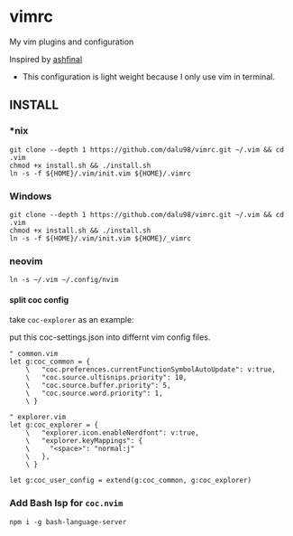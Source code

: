 # vimrc

My vim plugins and configuration

Inspired by [ashfinal](https://github.com/ashfinal/vimrc-config)

* This configuration is light weight because I only use vim in terminal.

## INSTALL

### *nix

    git clone --depth 1 https://github.com/dalu98/vimrc.git ~/.vim && cd .vim
    chmod +x install.sh && ./install.sh
    ln -s -f ${HOME}/.vim/init.vim ${HOME}/.vimrc

### Windows

    git clone --depth 1 https://github.com/dalu98/vimrc.git ~/.vim && cd .vim
    chmod +x install.sh && ./install.sh
    ln -s -f ${HOME}/.vim/init.vim ${HOME}/_vimrc

### neovim

    ln -s ~/.vim ~/.config/nvim

#### split coc config

take `coc-explorer` as an example:

put this coc-settings.json into differnt vim config files.

```vim script
" common.vim
let g:coc_common = {
    \   "coc.preferences.currentFunctionSymbolAutoUpdate": v:true,
    \   "coc.source.ultisnips.priority": 10,
    \   "coc.source.buffer.priority": 5,
    \   "coc.source.word.priority": 1,
    \ }

" explorer.vim
let g:coc_explorer = {
    \   "explorer.icon.enableNerdfont": v:true,
    \   "explorer.keyMappings": {
    \     "<space>": "normal:j"
    \   },
    \ }

let g:coc_user_config = extend(g:coc_common, g:coc_explorer)
```

### Add Bash lsp for `coc.nvim`

    npm i -g bash-language-server
